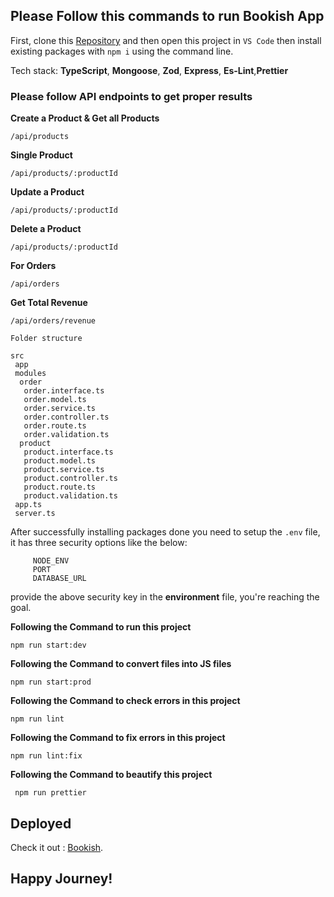 ## Please Follow this commands to run Bookish App

First, clone this [Repository](https://github.com/coderyeasin/bookish.git) and then open this project in `VS Code` then install existing packages with `npm i` using the command line.

Tech stack: **TypeScript**, **Mongoose**, **Zod**, **Express**, **Es-Lint**,**Prettier**

### **Please follow API endpoints to get proper results**

**Create a Product & Get all Products**

```
/api/products
```

**Single Product**

```
/api/products/:productId
```

**Update a Product**

```
/api/products/:productId
```

**Delete a Product**

```
/api/products/:productId
```

**For Orders**

```
/api/orders
```

**Get Total Revenue**

```
/api/orders/revenue
```

`Folder structure`

```
src
 app
 modules
  order
   order.interface.ts
   order.model.ts
   order.service.ts
   order.controller.ts
   order.route.ts
   order.validation.ts
  product
   product.interface.ts
   product.model.ts
   product.service.ts
   product.controller.ts
   product.route.ts
   product.validation.ts
 app.ts
 server.ts
```

After successfully installing packages done you need to setup the `.env` file, it has three security options like the below:

```
     NODE_ENV
     PORT
     DATABASE_URL
```

provide the above security key in the **environment** file, you're reaching the goal.

**Following the Command to run this project**

```
npm run start:dev
```

**Following the Command to convert files into JS files**

```
npm run start:prod
```

**Following the Command to check errors in this project**

```
npm run lint
```

**Following the Command to fix errors in this project**

```
npm run lint:fix
```

**Following the Command to beautify this project**

```
 npm run prettier
```

## Deployed

Check it out : [Bookish](https://bookish-zeta.vercel.app/).

## **Happy Journey!**
